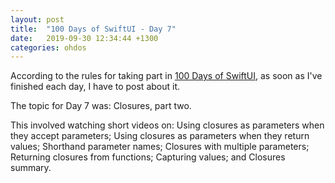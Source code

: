 ```yaml
---
layout: post
title:  "100 Days of SwiftUI - Day 7"
date:   2019-09-30 12:34:44 +1300
categories: ohdos
---
```

According to the rules for taking part in [100 Days of SwiftUI](https://www.hackingwithswift.com/100/swiftui), as soon as I've finished each day, I have to post about it.

The topic for Day 7 was: Closures, part two.

This involved watching short videos on: Using closures as parameters when they accept parameters; Using closures as parameters when they return values; Shorthand parameter names; Closures with multiple parameters; Returning closures from functions; Capturing values; and Closures summary.
